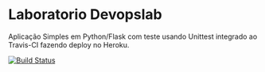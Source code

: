 # Laboratorio Devopslab

Aplicação Simples em Python/Flask com teste usando Unittest integrado ao Travis-CI fazendo deploy no Heroku.

[![Build Status](https://travis-ci.com/eduardohenrik/devopslab.svg?branch=master)](https://travis-ci.com/eduardohenrik/devopslab)
